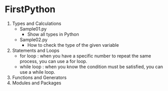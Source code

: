 # FirstPython
1. Types and Calculations
    - Sample01.py
        - Show all types in Python   
    - Sample02.py
        - How to check the type of the given variable   
2. Statements and Loops   
    - for loop : when you have a specific number to repeat the same process, you can use a for loop.      
    - while loop : when you know the condition must be satisfied, you can use a while loop. 
3. Functions and Generators
4. Modules and Packages


